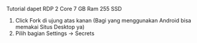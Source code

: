 Tutorial dapet RDP 2 Core 7 GB Ram 255 SSD
1. Click Fork di ujung atas kanan (Bagi yang menggunakan Android bisa memakai Situs Desktop ya)
2. Pilih bagian Settings -> Secrets
